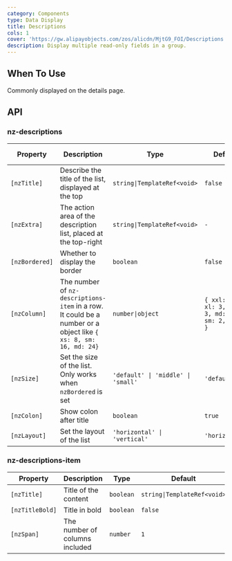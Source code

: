 ```yaml
---
category: Components
type: Data Display
title: Descriptions
cols: 1
cover: 'https://gw.alipayobjects.com/zos/alicdn/MjtG9_FOI/Descriptions.svg'
description: Display multiple read-only fields in a group.
---
```



## When To Use

Commonly displayed on the details page.


## API

### nz-descriptions

| Property       | Description                                                                                                     | Type                               | Default                                         | Global Config |
| -------------- | --------------------------------------------------------------------------------------------------------------- | ---------------------------------- | ----------------------------------------------- | ------------- |
| `[nzTitle]`    | Describe the title of the list, displayed at the top                                                            | `string\|TemplateRef<void>`        | `false`                                         |
| `[nzExtra]`    | The action area of the description list, placed at the top-right                                                | `string\|TemplateRef<void>`        | `-`                                             |
| `[nzBordered]` | Whether to display the border                                                                                   | `boolean`                          | `false`                                         | ✅             |
| `[nzColumn]`   | The number of `nz-descriptions-item` in a row. It could be a number or a object like `{ xs: 8, sm: 16, md: 24}` | `number\|object`                   | `{ xxl: 3, xl: 3, lg: 3, md: 3, sm: 2, xs: 1 }` | ✅             |
| `[nzSize]`     | Set the size of the list. Only works when `nzBordered` is set                                                   | `'default' \| 'middle' \| 'small'` | `'default'`                                     | ✅             |
| `[nzColon]`    | Show colon after title                                                                                          | `boolean`                          | `true`                                          | ✅             |
| `[nzLayout]`   | Set the layout of the list                                                                                      | `'horizontal' \| 'vertical'`       | `'horizontal'`                                  |               |

### nz-descriptions-item

| Property        | Description                    | Type      | Default                     |
| --------------- | ------------------------------ | --------- | --------------------------- |
| `[nzTitle]`     | Title of the content     | `boolean` | `string\|TemplateRef<void>` |
| `[nzTitleBold]` | Title in bold                  | `boolean` | `false`                     |
| `[nzSpan]`      | The number of columns included | `number`  | `1`                         |
